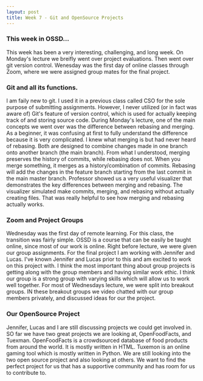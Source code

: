 ```yaml
---
layout: post
title: Week 7 - Git and OpenSource Projects
---
```


### This week in OSSD...
This week has been a very interesting, challenging, and long week. On Monday's lecture we breifly went over project evaluations. Then went over git version control. Wenesday was the first day of online classes through Zoom, where we were assigned group mates for the final project. 

### Git and all its functions.
I am faily new to git. I used it in a previous class called CSO for the sole purpose of submitting assignments. However, I never utilized (or in fact was aware of) Git's feature of version control, which is used for actually keeping track of and storing source code. During Monday's lecture, one of the main concepts we went over was the difference between rebasing and merging. As a beginner, it was confusing at first to fully understand the difference because it is very complicated. I knew what merging is but had never heard of rebasing. Both are designed to combine changes made in one branch onto another branch (the main branch). From what I understood, merging preserves the history of commits, while rebasing does not. When you merge something, it merges as a history/combination of commits. Rebasing will add the changes in the feature branch starting from the last commit in the main master branch. Professor showed us a very useful visualizer that demonstrates the key differences between merging and rebasing. The visualizer simulated make commits, merging, and rebasing without actually creating files. That was really helpful to see how merging and rebasing actually works. 

### Zoom and Project Groups
Wednesday was the first day of remote learning. For this class, the transition was fairly simple. OSSD is a course that can be easily be taught online, since most of our work is online. Right before lecture, we were given our group assignments. For the final project I am working with Jennifer and Lucas. I've known Jennifer and Lucas prior to this and am excited to work on this project with. I think the most important thing about group projects is getting along with the group members and having similar work ethic. I think our group is a strong group with varying skills which will allow us to work well together. For most of Wednesdays lecture, we were split into breakout groups. IN these breakout groups we video chatted with our group members privately, and discussed ideas for our the project.

### Our OpenSource Project
Jennifer, Lucas and I are still discussing projects we could get involved in. SO far we have two great projects we are looking at, OpenFoodFacts, and Tuexman. OpenFoodFacts is a crowdsourced database of food products from around the world. It is mostly written in HTML. Tuxemon is an online gaming tool which is mostly written in Python. We are still looking into the two open source project and also looking at others. We want to find the perfect project for us that has a supportive community and has room for us to contribute to. 

